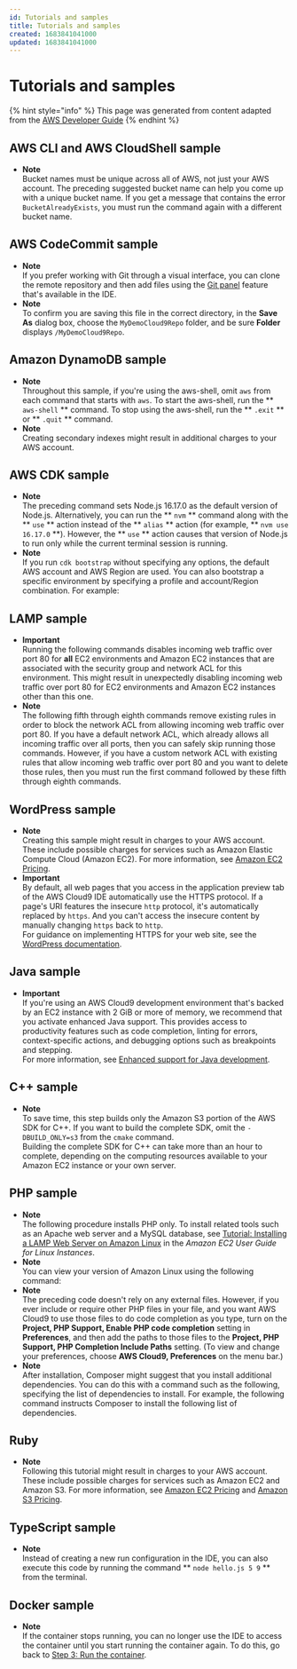 ```yaml
---
id: Tutorials and samples
title: Tutorials and samples
created: 1683841041000
updated: 1683841041000
---
```

# Tutorials and samples

{% hint style="info" %}
This page was generated from content adapted from the [AWS Developer Guide](https://github.com/awsdocs/aws-cloud9-user-guide.git)
{% endhint %}

## AWS CLI and AWS CloudShell sample

- **Note**  
Bucket names must be unique across all of AWS, not just your AWS account\. The preceding suggested bucket name can help you come up with a unique bucket name\. If you get a message that contains the error `BucketAlreadyExists`, you must run the command again with a different bucket name\.


## AWS CodeCommit sample

- **Note**  
If you prefer working with Git through a visual interface, you can clone the remote repository and then add files using the [Git panel](source-control-gitpanel.md) feature that's available in the IDE\.
- **Note**  
To confirm you are saving this file in the correct directory, in the **Save As** dialog box, choose the `MyDemoCloud9Repo` folder, and be sure **Folder** displays `/MyDemoCloud9Repo`\.


## Amazon DynamoDB sample

- **Note**  
Throughout this sample, if you're using the aws\-shell, omit `aws` from each command that starts with `aws`\. To start the aws\-shell, run the ** `aws-shell` ** command\. To stop using the aws\-shell, run the ** `.exit` ** or ** `.quit` ** command\.
- **Note**  
Creating secondary indexes might result in additional charges to your AWS account\.


## AWS CDK sample

- **Note**  
The preceding command sets Node\.js 16\.17\.0 as the default version of Node\.js\. Alternatively, you can run the ** `nvm` ** command along with the ** `use` ** action instead of the ** `alias` ** action \(for example, ** `nvm use 16.17.0` **\)\. However, the ** `use` ** action causes that version of Node\.js to run only while the current terminal session is running\.
- **Note**  
If you run `cdk bootstrap` without specifying any options, the default AWS account and AWS Region are used\. You can also bootstrap a specific environment by specifying a profile and account/Region combination\. For example:


## LAMP sample

- **Important**  
Running the following commands disables incoming web traffic over port 80 for **all** EC2 environments and Amazon EC2 instances that are associated with the security group and network ACL for this environment\. This might result in unexpectedly disabling incoming web traffic over port 80 for EC2 environments and Amazon EC2 instances other than this one\.
- **Note**  
The following fifth through eighth commands remove existing rules in order to block the network ACL from allowing incoming web traffic over port 80\. If you have a default network ACL, which already allows all incoming traffic over all ports, then you can safely skip running those commands\. However, if you have a custom network ACL with existing rules that allow incoming web traffic over port 80 and you want to delete those rules, then you must run the first command followed by these fifth through eighth commands\.


## WordPress sample

- **Note**  
Creating this sample might result in charges to your AWS account\. These include possible charges for services such as Amazon Elastic Compute Cloud \(Amazon EC2\)\. For more information, see [Amazon EC2 Pricing](https://aws.amazon.com/ec2/pricing/)\.
- **Important**  
By default, all web pages that you access in the application preview tab of the AWS Cloud9 IDE automatically use the HTTPS protocol\. If a page's URI features the insecure `http` protocol, it's automatically replaced by `https`\. And you can't access the insecure content by manually changing `https` back to `http`\.  
For guidance on implementing HTTPS for your web site, see the [WordPress documentation](https://wordpress.org/support/article/https-for-wordpress/)\.


## Java sample

- **Important**  
If you're using an AWS Cloud9 development environment that's backed by an EC2 instance with 2 GiB or more of memory, we recommend that you activate enhanced Java support\. This provides access to productivity features such as code completion, linting for errors, context\-specific actions, and debugging options such as breakpoints and stepping\.  
For more information, see [Enhanced support for Java development](enhanced-java.md)\.


## C++ sample

- **Note**  
To save time, this step builds only the Amazon S3 portion of the AWS SDK for C\+\+\. If you want to build the complete SDK, omit the `-DBUILD_ONLY=s3` from the `cmake` command\.  
Building the complete SDK for C\+\+ can take more than an hour to complete, depending on the computing resources available to your Amazon EC2 instance or your own server\.


## PHP sample

- **Note**  
The following procedure installs PHP only\. To install related tools such as an Apache web server and a MySQL database, see [Tutorial: Installing a LAMP Web Server on Amazon Linux](https://docs.aws.amazon.com/AWSEC2/latest/UserGuide/install-LAMP.html) in the *Amazon EC2 User Guide for Linux Instances*\.
- **Note**  
You can view your version of Amazon Linux using the following command:
- **Note**  
The preceding code doesn't rely on any external files\. However, if you ever include or require other PHP files in your file, and you want AWS Cloud9 to use those files to do code completion as you type, turn on the **Project, PHP Support, Enable PHP code completion** setting in **Preferences**, and then add the paths to those files to the **Project, PHP Support, PHP Completion Include Paths** setting\. \(To view and change your preferences, choose **AWS Cloud9, Preferences** on the menu bar\.\)
- **Note**  
After installation, Composer might suggest that you install additional dependencies\. You can do this with a command such as the following, specifying the list of dependencies to install\. For example, the following command instructs Composer to install the following list of dependencies\.


## Ruby

- **Note**  
Following this tutorial might result in charges to your AWS account\. These include possible charges for services such as Amazon EC2 and Amazon S3\. For more information, see [Amazon EC2 Pricing](https://aws.amazon.com/ec2/pricing/) and [Amazon S3 Pricing](https://aws.amazon.com/s3/pricing/)\.


## TypeScript sample

- **Note**  
Instead of creating a new run configuration in the IDE, you can also execute this code by running the command ** `node hello.js 5 9` ** from the terminal\.


## Docker sample

- **Note**  
If the container stops running, you can no longer use the IDE to access the container until you start running the container again\. To do this, go back to [Step 3: Run the container](#sample-docker-run)\.

